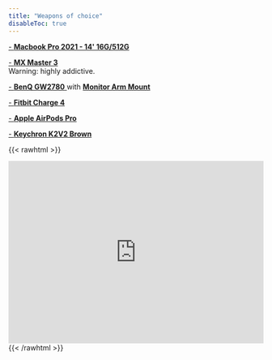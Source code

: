 ```yaml
---
title: "Weapons of choice"
disableToc: true
---
```


 [- **Macbook Pro 2021 - 14' 16G/512G**](https://www.apple.com/in/shop/buy-mac/macbook-pro/14-inch-macbook-pro)

[- **MX Master 3**](https://www.logitech.com/en-in/products/mice/mx-master-3.910-005698.html)\
Warning: highly addictive.

[- **BenQ GW2780** ](https://www.benq.com/en-in/monitor/stylish/gw2780.html) with [**Monitor Arm Mount**](https://www.amazon.in/AmazonBasics-Single-Monitor-Stand-Adjustable/dp/B07DHK5DHN)

[- **Fitbit Charge 4**](https://www.fitbit.com/global/in/products/trackers/charge4)

[- **Apple AirPods Pro**](https://www.apple.com/in/airpods-pro/)

[- **Keychron K2V2 Brown**](https://keychron.in/product/keychron-k2-v-2/)

{{< rawhtml >}}
  <iframe id="ytplayer" type="text/html" width="100%" height="360"
  src="https://www.youtube.com/embed/5dFKgN9JAc8"
  frameborder="0"></iframe>
{{< /rawhtml >}}
